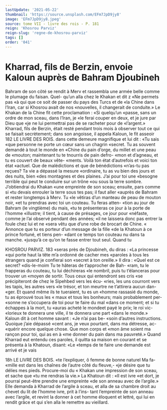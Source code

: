 ```yaml
---
lastUpdate: '2021-05-22'
thumbnail: 'https://source.unsplash.com/EFm7JpD9jy8'
image: 'EFm7JpD9jy8.jpeg'
source: tome VII - livre des rois - P. 181
reign: 'Khosrou Parviz'
reign-slug: 'regne-de-khosrou-parviz'
tags: []
order: '041'
---
```


# Kharrad, fils de Berzin, envoie Kaloun auprès de Bahram Djoubineh

Bahram de son côté se rendit à Merv et rassembla
une armée belle comme le plumage du faisan. Quel-
qu’un alla chez le Khakan et dit z «Ne permets pas
«à qui que ce soit de passer du pays des Turcs et de
«la Chine dans l’lran, car si Khosrou avait de nos
«nouvelles, il changerait de conduite.» Le Khakan
de la Chine fit cette proclamation : «Si quelqu’un
«passe, sans un ordre de mon sceau, dans l’Iran, je
«le ferai couper en deux, et je jure par Dieu que
«je ne lui permettrai pas de se racheter pour de «l’argent.»
Kharrad, fils de Berzin, était resté pendant trois mois à observer tout ce qui se faisait secrètement; dans son angoisse, il appela Kaloun, le fit asseoir
182 LE LIVRE DES ROIS.
dans cette demeure magnifique et lui dit : «Tu sais
«que personne ne porte un cœur sans un chagrin «secret. Tu as souvent demandé à tout le monde en «Chine du pain d’orge, du millet et une peau de «mouton; maintenant tu te tnourris de pain defro- «mon et d’agneau, et tu es couvert de beaux vête- «ments. Voilà ton état d’autrefois et voici ton état
«actuel. Que de malédictions et que de bénédictions «n’as-tu pas reçues? Ta vie a dépassé la mesure «ordinaire, tu as vu bien des jours et des nuits, bien «des montagnes et des plaines. J’ai pour toi une «besogne terrible qui peut te conduire sur un trône «ou sous la terre sombre. J’obtiendrai du Khakan «une empreinte de son sceau; ensuite, pars comme si «tu devais enrouler la terre sous tes pas; il faut aller «auprès de Bahram et rester longtemps à Merv. Tu «le vêtiras d’un manteau de peau de mouton noir,
«et tu prendras avec toi un couteau. Tu feras atten- «tion au jour de Bahram (le vingtième) du mais, «tu te présenteras ce jour à la porte de l’homme «illustre; il tient, à cause de présages, ce jour pour «néfaste, comme je l’ai observé pendant des années;
«il ne laissera donc pas entrer la foule chez lui et ne «sera vêtu que d’une robe de brocart de Chine.
« Annonce que tu es porteur d’un message de la fille «de la Khatoun à ce prince fortuné, et tiens pen-
«dant ce temps ton couteau nu dans ta manche. «jusqu’à ce qu’on te fasse entrer tout seul. Quand tu

KHOSROU PARVlZ. 183 «seras près de Djoubineh, du diras : «La princesse
«qui porte haut la tête m’a ordonné de cacher mes «paroles à tous les étrangers quand je confierai son «secret à ton oreille.» Il dira : «Quel est ce secret? «dis-le-moim Tu te hâteras de t’approcher de Bah- «ram, tu le frapperas du couteau, tu lui déchireras «le nombril, puis tu t’élanceras pour trouver un «moyen de sortir. Tous ceux qui entendront ses cris «se précipiteront de chez le Sipehbed vers les écu- «ries, les uns courront vers les tapis, les autres vers
«le trésor, et ton meurtre ne t’attirera aucun dan-
«ger. Et quand même ils te tueraient, tu es un «homme rassasié du monde, tu as éprouvé tous les
« maux et tous les bonheurs; mais probablement per- «sonne ne s’occupera de toi pour te faire du mal «dans ce moment; et si tu échappes à la mort, tu «auras acheté le mondeet payé le prix; le roi vic- «lorieux te donnera une ville, il te donnera une part «dans le monde.»
Kaloun dit à cet homme savant : «Je n’ai pas be- «soin d’autres instructions. Quoique j’aie dépassé
«cent ans, je veux pourtant, dans ma détresse, ac- «quérir encore quelque chose. Que mon corps et «mon âme soient ma rançon pour toi, qui as en à
«me donner du pain dans ma pauvreté.» Quand Kharrad eut entendu ces paroles, il quitta sa maison en courant et se présenta à la Khatoun, disant: «Le «temps de te faire une demande est arrivé et je vais

18h LE LIVRE DES BOIS.
«te l’expliquer, ô femme de bonne naturel Ma fa- «mille est dans les chaînes de l’autre côté du fleuve,-
«je désire que tu délies mes pieds. Procure-moi du
« Khakan une impression de son sceau, et sache que «tu me rendras la vie.» La Khatoun dit : «Il est ivre «et dort, je pourrai peut-être prendre une empreinte «de son anneau avec de l’argile.» Elle demanda à Kharrad de l’argile à sceau, et alla de sa chambre droit au chevet du lit de l’homme ivre, prit à l’ins-
tant l’empreinte de son anneau avec l’argile, et revint
la donner à cet homme éloquent et lettré, qui lui
en rendit grâce et qui s’en alla le remettre au vieillard.
